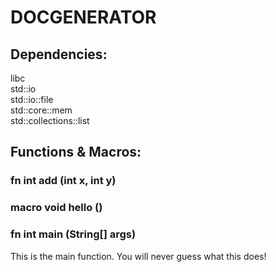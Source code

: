 # DOCGENERATOR

## Dependencies:
libc  
std::io  
std::io::file  
std::core::mem  
std::collections::list  

## Functions & Macros:
### fn int add (int x, int y)  
### macro void hello ()  
### fn int main (String[] args)  
This is the main function. You will never guess what this does!  
